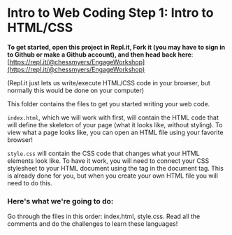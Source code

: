 # Intro to Web Coding Step 1: Intro to HTML/CSS

**To get started, open this project in Repl.it, Fork it (you may have to sign in to Github or make a Github account), and then head back here**: [https://repl.it/@chessmyers/EngageWorkshop](https://repl.it/@chessmyers/EngageWorkshop) 

(Repl.it just lets us write/execute HTML/CSS code in your browser, but normally this would be done on your computer)

This folder contains the files to get you started writing your web code. 

`index.html`, which we will work with first, will contain the HTML code that will define the skeleton of your page (what it looks like, without styling). To view what a page looks like, you can open an HTML file using your favorite browser! 

`style.css` will contain the CSS code that changes what your HTML elements look like. To have it work, you will need to connect your CSS stylesheet to your HTML document using the <link> tag in the document <head> tag. This is already done for you, but when you create your own HTML file you will need to do this.

### Here's what we're going to do:

Go through the files in this order: index.html, style.css. Read all the comments and do the challenges to learn these languages!